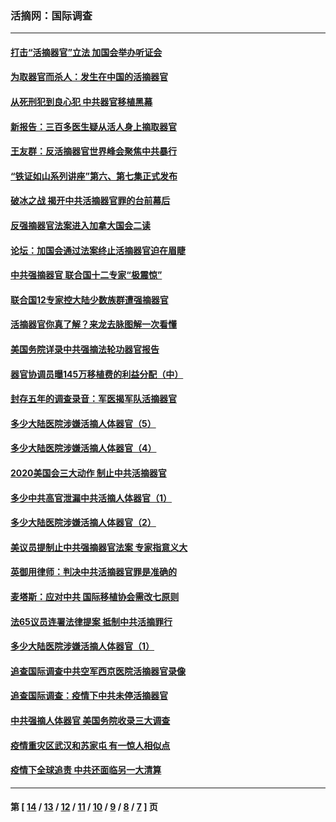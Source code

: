 ### 活摘网：国际调查
---
#### [打击“活摘器官”立法 加国会举办听证会](../../pages/nf5947/n13869362.md?12080430) 
#### [为取器官而杀人：发生在中国的活摘器官](../../pages/nf5947/n13794731.md?12080430) 
#### [从死刑犯到良心犯 中共器官移植黑幕](../../pages/nf5947/n13764669.md?12080430) 
#### [新报告：三百多医生疑从活人身上摘取器官](../../pages/nf5947/n13703044.md?12080430) 
#### [王友群：反活摘器官世界峰会聚焦中共暴行](../../pages/nf5947/n13250738.md?12080430) 
#### [“铁证如山系列讲座”第六、第七集正式发布](../../pages/nf5947/n13106287.md?12080430) 
#### [破冰之战 揭开中共活摘器官罪的台前幕后](../../pages/nf5947/n13082457.md?12080430) 
#### [反强摘器官法案进入加拿大国会二读](../../pages/nf5947/n13033450.md?12080430) 
#### [论坛：加国会通过法案终止活摘器官迫在眉睫](../../pages/nf5947/n13029839.md?12080430) 
#### [中共强摘器官 联合国十二专家“极震惊”](../../pages/nf5947/n13024313.md?12080430) 
#### [联合国12专家控大陆少数族群遭强摘器官](../../pages/nf5947/n13023877.md?12080430) 
#### [活摘器官你真了解？来龙去脉图解一次看懂](../../pages/nf5947/n13013820.md?12080430) 
#### [美国务院详录中共强摘法轮功器官报告](../../pages/nf5947/n12944519.md?12080430) 
#### [器官协调员曝145万移植费的利益分配（中）](../../pages/nf5947/n12894547.md?12080430) 
#### [封存五年的调查录音：军医揭军队活摘器官](../../pages/nf5947/n12798692.md?12080430) 
#### [多少大陆医院涉嫌活摘人体器官（5）](../../pages/nf5947/n12768383.md?12080430) 
#### [多少大陆医院涉嫌活摘人体器官（4）](../../pages/nf5947/n12664434.md?12080430) 
#### [2020美国会三大动作 制止中共活摘器官](../../pages/nf5947/n12682004.md?12080430) 
#### [多少中共高官泄漏中共活摘人体器官（1）](../../pages/nf5947/n12671234.md?12080430) 
#### [多少大陆医院涉嫌活摘人体器官（2）](../../pages/nf5947/n12655589.md?12080430) 
#### [美议员提制止中共强摘器官法案 专家指意义大](../../pages/nf5947/n12630561.md?12080430) 
#### [英御用律师：判决中共活摘器官罪是准确的](../../pages/nf5947/n12580740.md?12080430) 
#### [麦塔斯：应对中共 国际移植协会需改七原则](../../pages/nf5947/n12514711.md?12080430) 
#### [法65议员连署法律提案 抵制中共活摘罪行](../../pages/nf5947/n12437047.md?12080430) 
#### [多少大陆医院涉嫌活摘人体器官（1）](../../pages/nf5947/n12414284.md?12080430) 
#### [追查国际调查中共空军西京医院活摘器官录像](../../pages/nf5947/n12348837.md?12080430) 
#### [追查国际调查：疫情下中共未停活摘器官](../../pages/nf5947/n12273415.md?12080430) 
#### [中共强摘人体器官 美国务院收录三大调查](../../pages/nf5947/n12181488.md?12080430) 
#### [疫情重灾区武汉和苏家屯 有一惊人相似点](../../pages/nf5947/n12150824.md?12080430) 
#### [疫情下全球追责 中共还面临另一大清算](../../pages/nf5947/n12070397.md?12080430) 

---
#### 第 [ [14](./14.md?12080430) / [13](./13.md?12080430) / [12](./12.md?12080430) / [11](./11.md?12080430) / [10](./10.md?12080430) / [9](./9.md?12080430) / [8](./8.md?12080430) / [7](./7.md?12080430) ] 页
